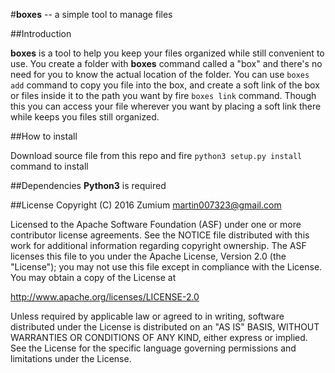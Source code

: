 #__boxes__ -- a simple tool to manage files

##Introduction

__boxes__ is a tool to help you keep your files organized while still convenient to use. You create a folder with __boxes__ command called a "box" and there's no need for you to know the actual location of the folder. You can use ```boxes add``` command to copy you file into the box, and create a soft link of the box or files inside it to the path you want by fire ```boxes link``` command. Though this you can access your file wherever you want by placing a soft link there while keeps you files still organized.

##How to install

Download source file from this repo and fire 
```python3 setup.py install```
command to install

##Dependencies
__Python3__ is required

##License
Copyright (C) 2016 Zumium martin007323@gmail.com


Licensed to the Apache Software Foundation (ASF) under one
or more contributor license agreements.  See the NOTICE file
distributed with this work for additional information
regarding copyright ownership.  The ASF licenses this file
to you under the Apache License, Version 2.0 (the
"License"); you may not use this file except in compliance
with the License.  You may obtain a copy of the License at

  http://www.apache.org/licenses/LICENSE-2.0

Unless required by applicable law or agreed to in writing,
software distributed under the License is distributed on an
"AS IS" BASIS, WITHOUT WARRANTIES OR CONDITIONS OF ANY
KIND, either express or implied.  See the License for the
specific language governing permissions and limitations
under the License.
